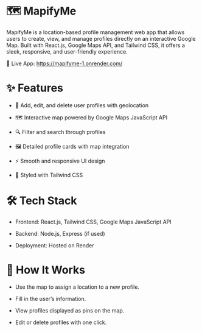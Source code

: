 # 🗺️ MapifyMe
MapifyMe is a location-based profile management web app that allows users to create, view, and manage profiles directly on an interactive Google Map. Built with React.js, Google Maps API, and Tailwind CSS, it offers a sleek, responsive, and user-friendly experience.

🔗 Live App: https://mapifyme-1.onrender.com/

# ✨ Features
* 📍 Add, edit, and delete user profiles with geolocation

* 🗺️ Interactive map powered by Google Maps JavaScript API

* 🔍 Filter and search through profiles

* 🖼️ Detailed profile cards with map integration

* ⚡ Smooth and responsive UI design

* 💅 Styled with Tailwind CSS

# 🛠️ Tech Stack
* Frontend: React.js, Tailwind CSS, Google Maps JavaScript API

* Backend: Node.js, Express (if used)

* Deployment: Hosted on Render

# 🧭 How It Works
* Use the map to assign a location to a new profile.

* Fill in the user’s information.

* View profiles displayed as pins on the map.

* Edit or delete profiles with one click.
